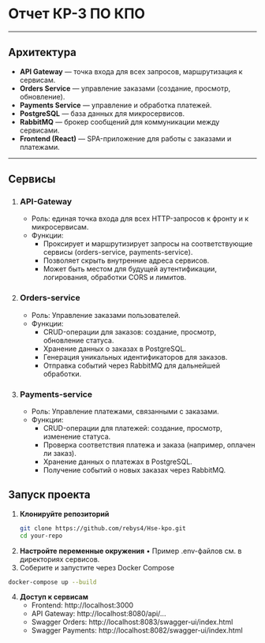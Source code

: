 # Отчет КР-3 ПО КПО

---

## Архитектура

- **API Gateway** — точка входа для всех запросов, маршрутизация к сервисам.
- **Orders Service** — управление заказами (создание, просмотр, обновление).
- **Payments Service** — управление и обработка платежей.
- **PostgreSQL** — база данных для микросервисов.
- **RabbitMQ** — брокер сообщений для коммуникации между сервисами.
- **Frontend (React)** — SPA-приложение для работы с заказами и платежами.

---

## Сервисы

1. ### API-Gateway
   - Роль: единая точка входа для всех HTTP-запросов к фронту и к микросервисам.
   - Функции:
     - Проксирует и маршрутизирует запросы на соответствующие сервисы (orders-service, payments-service).
     - Позволяет скрыть внутренние адреса сервисов.
     - Может быть местом для будущей аутентификации, логирования, обработки CORS и лимитов.

2. ### Orders-service
   - Роль: Управление заказами пользователей.
   - Функции:
     - CRUD-операции для заказов: создание, просмотр, обновление статуса.
     - Хранение данных о заказах в PostgreSQL.
     - Генерация уникальных идентификаторов для заказов.
     - Отправка событий через RabbitMQ для дальнейшей обработки.
3. ### Payments-service
   - Роль: Управление платежами, связанными с заказами.
   - Функции:
     - CRUD-операции для платежей: создание, просмотр, изменение статуса.
     - Проверка соответствия платежа и заказа (например, оплачен ли заказ).
     - Хранение данных о платежах в PostgreSQL.
     - Получение событий о новых заказах через RabbitMQ.

## Запуск проекта

1. **Клонируйте репозиторий**
   ```bash
   git clone https://github.com/rebys4/Hse-kpo.git
   cd your-repo
   ```
2. **Настройте переменные окружения**
   •	Пример .env-файлов см. в директориях сервисов.
3.	Соберите и запустите через Docker Compose
   ```bash
   docker-compose up --build
   ```
4. **Доступ к сервисам**
   - Frontend: http://localhost:3000
   - API Gateway: http://localhost:8080/api/...
   - Swagger Orders: http://localhost:8083/swagger-ui/index.html
   - Swagger Payments: http://localhost:8082/swagger-ui/index.html

